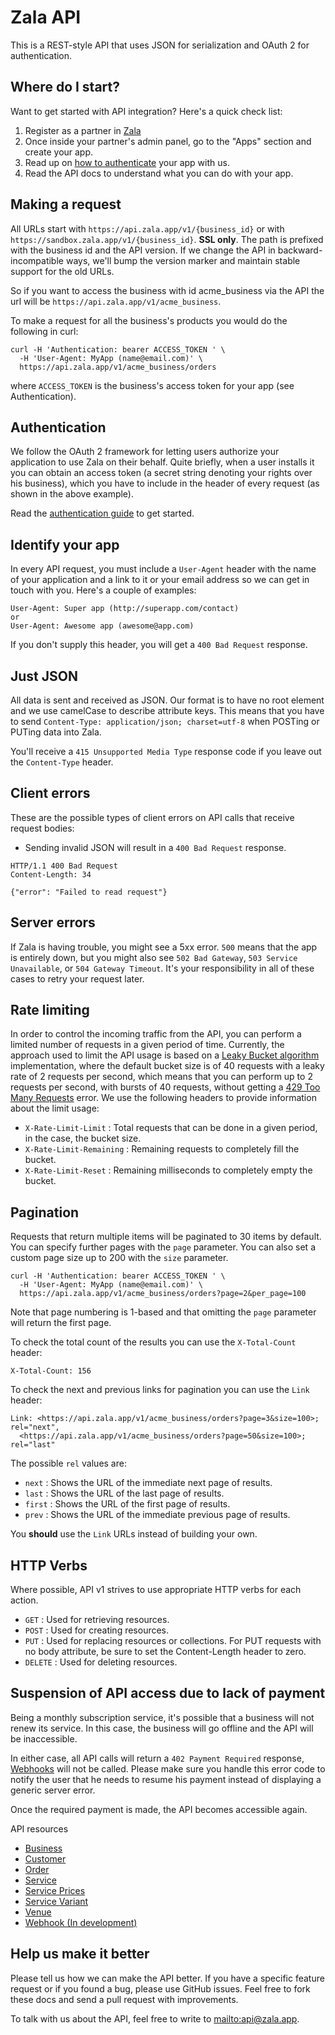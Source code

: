 Zala API
====================

This is a REST-style API that uses JSON for serialization and OAuth 2 for authentication.

Where do I start?
----------------

Want to get started with API integration? Here's a quick check list:

1. Register as a partner in [Zala](https://zala.app)
2. Once inside your partner's admin panel, go to the "Apps" section and create your app.
3. Read up on [how to authenticate](#authentication) your app with us.
4. Read the API docs to understand what you can do with your app.

Making a request
----------------

All URLs start with `https://api.zala.app/v1/{business_id}` or with `https://sandbox.zala.app/v1/{business_id}`. **SSL only**. The path is prefixed with the business id and
the API version.
If we change the API in backward-incompatible ways, we'll bump the version marker and maintain stable support for the
old URLs.

So if you want to access the business with id acme_business via the API the url will
be `https://api.zala.app/v1/acme_business`.

To make a request for all the business's products you would do the following in curl:

```shell
curl -H 'Authentication: bearer ACCESS_TOKEN ' \
  -H 'User-Agent: MyApp (name@email.com)' \
  https://api.zala.app/v1/acme_business/orders
```

where `ACCESS_TOKEN` is the business's access token for your app (see Authentication).

Authentication
--------------

We follow the OAuth 2 framework for letting users authorize your application to use Zala on their behalf. Quite briefly,
when a user installs it you can obtain an access token (a secret string denoting your rights over his business), which
you have to include in the header of every request (as shown in the above example).

Read the [authentication guide](https://github.com/zala-team/zala-api-docs/blob/master/resources/authentication.md) to get
started.


Identify your app
-----------------

In every API request, you must include a `User-Agent` header with the name of your application and a link to it or your
email address so we can get in touch with you. Here's a couple of examples:

    User-Agent: Super app (http://superapp.com/contact)
    or
    User-Agent: Awesome app (awesome@app.com)

If you don't supply this header, you will get a `400 Bad Request` response.

Just JSON
-----------------

All data is sent and received as JSON. Our format is to have no root element and we use camelCase to describe
attribute keys. This means that you have to send `Content-Type: application/json; charset=utf-8` when POSTing or PUTing
data into Zala.

You'll receive a `415 Unsupported Media Type` response code if you leave out the `Content-Type` header.


Client errors
-------------

These are the possible types of client errors on API calls that receive request bodies:

* Sending invalid JSON will result in a `400 Bad Request` response.

```
HTTP/1.1 400 Bad Request
Content-Length: 34

{"error": "Failed to read request"}
```

Server errors
-------------

If Zala is having trouble, you might see a 5xx error. `500` means that the app is entirely down, but you might also
see `502 Bad Gateway`, `503 Service Unavailable`, or `504 Gateway Timeout`. It's your responsibility in all of these
cases to retry your request later.


Rate limiting
-------------

In order to control the incoming traffic from the API, you can perform a limited number of requests in a given period of
time.
Currently, the approach used to limit the API usage is based on
a [Leaky Bucket algorithm](https://en.wikipedia.org/wiki/Leaky_bucket)
implementation, where the default bucket size is of 40 requests with a leaky rate of 2 requests per second,
which means that you can perform up to 2 requests per second, with bursts of 40 requests,
without getting a [429 Too Many Requests](http://tools.ietf.org/html/draft-nottingham-http-new-status-02#section-4)
error.
We use the following headers to provide information about the limit usage:

* `X-Rate-Limit-Limit` : Total requests that can be done in a given period, in the case, the bucket size.
* `X-Rate-Limit-Remaining` : Remaining requests to completely fill the bucket.
* `X-Rate-Limit-Reset` : Remaining milliseconds to completely empty the bucket.

Pagination
----------

Requests that return multiple items will be paginated to 30 items by default. You can specify further pages with
the `page` parameter. You can also set a custom page size up to 200 with the `size` parameter.

```shell
curl -H 'Authentication: bearer ACCESS_TOKEN ' \
  -H 'User-Agent: MyApp (name@email.com)' \
  https://api.zala.app/v1/acme_business/orders?page=2&per_page=100
```

Note that page numbering is 1-based and that omitting the `page` parameter will return the first page.

To check the total count of the results you can use the `X-Total-Count` header:

```
X-Total-Count: 156
```

To check the next and previous links for pagination you can use the `Link` header:

```
Link: <https://api.zala.app/v1/acme_business/orders?page=3&size=100>; rel="next",
  <https://api.zala.app/v1/acme_business/orders?page=50&size=100>; rel="last"
```

The possible `rel` values are:

* `next` : Shows the URL of the immediate next page of results.
* `last` : Shows the URL of the last page of results.
* `first` : Shows the URL of the first page of results.
* `prev` : Shows the URL of the immediate previous page of results.

You **should** use the `Link` URLs instead of building your own.

HTTP Verbs
----------

Where possible, API v1 strives to use appropriate HTTP verbs for each action.

* `GET` : Used for retrieving resources.
* `POST` : Used for creating resources.
* `PUT` :  Used for replacing resources or collections. For PUT requests with no body attribute, be sure to set the
  Content-Length header to zero.
* `DELETE` : Used for deleting resources.

Suspension of API access due to lack of payment
-----------------------------------------------

Being a monthly subscription service, it's possible that a business will not renew its service.
In this case, the business will go offline and the API will be inaccessible.

In either case, all API calls will return a `402 Payment Required`
response, [Webhooks](https://github.com/zala-team/zala-api-docs/blob/master/resources/webhook.md) will not be called. Please
make sure you handle this error code to notify the user that he needs to resume his payment instead of displaying a
generic server error.

Once the required payment is made, the API becomes accessible again.

API resources

* [Business](https://github.com/zala-team/zala-api-docs/blob/master/resources/business.md)
* [Customer](https://github.com/zala-team/zala-api-docs/blob/master/resources/customer.md)
* [Order](https://github.com/zala-team/zala-api-docs/blob/master/resources/order.md)
* [Service](https://github.com/zala-team/zala-api-docs/blob/master/resources/service.md)
* [Service Prices](https://github.com/zala-team/zala-api-docs/blob/master/resources/service_price.md)
* [Service Variant](https://github.com/zala-team/zala-api-docs/blob/master/resources/service_variant.md)
* [Venue](https://github.com/zala-team/zala-api-docs/blob/master/resources/venue.md)
* [Webhook (In development)](https://github.com/zala-team/zala-api-docs/blob/master/resources/webhook.md)

Help us make it better
----------------------

Please tell us how we can make the API better. If you have a specific feature request or if you found a bug, please use
GitHub issues. Feel free to fork these docs and send a pull request with improvements.

To talk with us about the API, feel free to write to <mailto:api@zala.app>.
